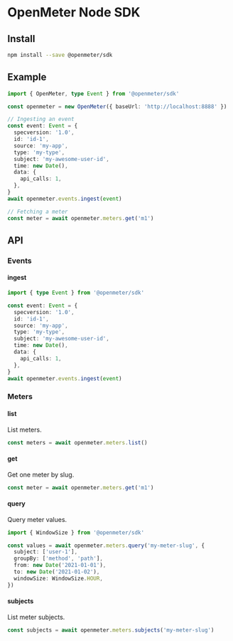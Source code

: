 # OpenMeter Node SDK

## Install

```sh
npm install --save @openmeter/sdk
```

## Example

```ts
import { OpenMeter, type Event } from '@openmeter/sdk'

const openmeter = new OpenMeter({ baseUrl: 'http://localhost:8888' })

// Ingesting an event
const event: Event = {
  specversion: '1.0',
  id: 'id-1',
  source: 'my-app',
  type: 'my-type',
  subject: 'my-awesome-user-id',
  time: new Date(),
  data: {
    api_calls: 1,
  },
}
await openmeter.events.ingest(event)

// Fetching a meter
const meter = await openmeter.meters.get('m1')
```

## API

### Events

#### ingest

```ts
import { type Event } from '@openmeter/sdk'

const event: Event = {
  specversion: '1.0',
  id: 'id-1',
  source: 'my-app',
  type: 'my-type',
  subject: 'my-awesome-user-id',
  time: new Date(),
  data: {
    api_calls: 1,
  },
}
await openmeter.events.ingest(event)
```

### Meters

#### list

List meters.

```ts
const meters = await openmeter.meters.list()
```

#### get

Get one meter by slug.

```ts
const meter = await openmeter.meters.get('m1')
```

#### query

Query meter values.

```ts
import { WindowSize } from '@openmeter/sdk'

const values = await openmeter.meters.query('my-meter-slug', {
  subject: ['user-1'],
  groupBy: ['method', 'path'],
  from: new Date('2021-01-01'),
  to: new Date('2021-01-02'),
  windowSize: WindowSize.HOUR,
})
```

#### subjects

List meter subjects.

```ts
const subjects = await openmeter.meters.subjects('my-meter-slug')
```
